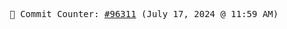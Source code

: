 <p align="center">
    <samp>
        📮 Commit Counter: <a href="https://github.com/Javascript-void0/Javascript-void0/commits/main">#96311</a> (July 17, 2024 @ 11:59 AM)
    </samp>
</p>